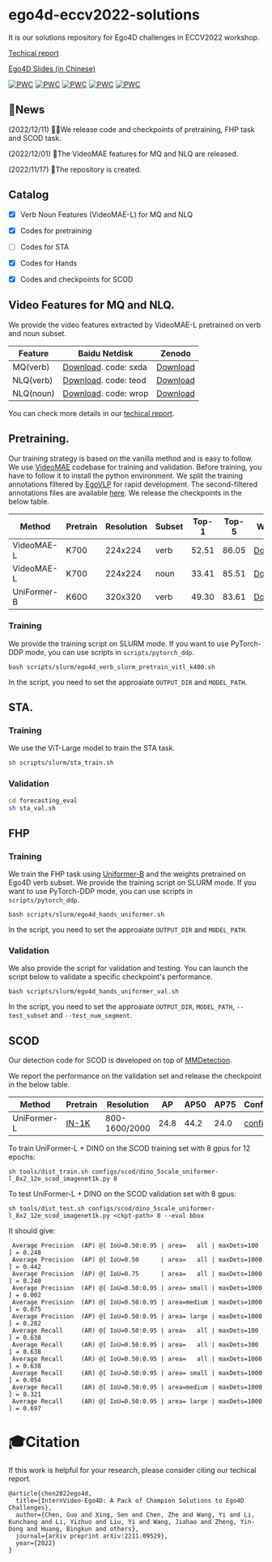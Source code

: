 # ego4d-eccv2022-solutions
It is our solutions repository for Ego4D challenges in ECCV2022 workshop.

[Techical report](https://arxiv.org/abs/2211.09529)

[Ego4D Slides (in Chinese)](https://github.com/OpenGVLab/ego4d-eccv2022-solutions/blob/main/assets/VideoIntern_Ego4D.pdf)

[![PWC](https://img.shields.io/endpoint.svg?url=https://paperswithcode.com/badge/internvideo-ego4d-a-pack-of-champion/state-change-object-detection-on-ego4d)](https://paperswithcode.com/sota/state-change-object-detection-on-ego4d?p=internvideo-ego4d-a-pack-of-champion)
[![PWC](https://img.shields.io/endpoint.svg?url=https://paperswithcode.com/badge/internvideo-ego4d-a-pack-of-champion/moment-queries-on-ego4d)](https://paperswithcode.com/sota/moment-queries-on-ego4d?p=internvideo-ego4d-a-pack-of-champion)
[![PWC](https://img.shields.io/endpoint.svg?url=https://paperswithcode.com/badge/internvideo-ego4d-a-pack-of-champion/short-term-object-interaction-anticipation-on)](https://paperswithcode.com/sota/short-term-object-interaction-anticipation-on?p=internvideo-ego4d-a-pack-of-champion)
[![PWC](https://img.shields.io/endpoint.svg?url=https://paperswithcode.com/badge/internvideo-ego4d-a-pack-of-champion/future-hand-prediction-on-ego4d)](https://paperswithcode.com/sota/future-hand-prediction-on-ego4d?p=internvideo-ego4d-a-pack-of-champion)
[![PWC](https://img.shields.io/endpoint.svg?url=https://paperswithcode.com/badge/internvideo-ego4d-a-pack-of-champion/natural-language-queries-on-ego4d)](https://paperswithcode.com/sota/natural-language-queries-on-ego4d?p=internvideo-ego4d-a-pack-of-champion)

## 📢News

(2022/12/11) 🚀🚀We release code and checkpoints of pretraining, FHP task and SCOD task.

(2022/12/01) 🚀The VideoMAE features for MQ and NLQ are released.

(2022/11/17) 🔄The repository is created.



## Catalog

- [x] Verb Noun Features (VideoMAE-L) for MQ and NLQ
- [x] Codes for pretraining
- [ ] Codes for STA
- [x] Codes for Hands
- [x] Codes and checkpoints for SCOD



## Video Features for MQ and NLQ.
We provide the video features extracted by VideoMAE-L pretrained on verb and noun subset.

|  Feature   | Baidu Netdisk | Zenodo |
|  ----  | ----  | ----  |
| MQ(verb)  | [Download](https://pan.baidu.com/s/1yYRVJmSrUAjrI7EmbUoqPA). code: sxda|[Download](https://zenodo.org/record/7340838) |
| NLQ(verb)  | [Download](https://pan.baidu.com/s/1Q3CHJyV1Onq8skH3xu6XLg). code: teod |[Download](https://zenodo.org/record/7343075)|
| NLQ(noun)  | [Download](https://pan.baidu.com/s/1aspOwXDTMlzpOUkLiIrZFg). code: wrop |[Download](https://zenodo.org/record/7343178) |

You can check more details in our [techical report](https://arxiv.org/abs/2211.09529).


## Pretraining.
Our training strategy is based on the vanilla method and is easy to follow. We use [VideoMAE](https://github.com/MCG-NJU/VideoMAE) codebase for training and validation. Before training, you have to follow it to install the python environment. We split the training annotations filtered by [EgoVLP](https://github.com/showlab/EgoVLP) for rapid development. The second-filtered annotations files are available [here](https://github.com/OpenGVLab/ego4d-eccv2022-solutions/releases/tag/1.0.0). We release the checkpoints in the below table.

|  Method   | Pretrain | Resolution |Subset |Top-1 |Top-5 |Weights |
|  ----  | ----  | ----  |  ----  | ----  | ----  | ----  |
| VideoMAE-L  | K700| 224x224| verb | 52.51 | 86.05 | [Download](https://github.com/OpenGVLab/ego4d-eccv2022-solutions/releases/download/1.0.0/ego4d_verb_pretrain_vitl_k700.pt) | 
| VideoMAE-L  | K700|224x224 |noun |33.41 | 85.51 | [Download](https://github.com/OpenGVLab/ego4d-eccv2022-solutions/releases/download/1.0.0/ego4d_noun_pretrain_vitl_k700.pt) | 
| UniFormer-B | K600|320x320 |verb |49.30 | 83.61 | [Download](https://github.com/OpenGVLab/ego4d-eccv2022-solutions/releases/download/1.0.0/ego4d_verb_uniformer_base_16x320_k600_ep9.pt) | 


### Training
We provide the training script on SLURM mode. If you want to use PyTorch-DDP mode, you can use scripts in `scripts/pytorch_ddp`.

```
bash scripts/slurm/ego4d_verb_slurm_pretrain_vitl_k400.sh
```

In the script, you need to set the approaiate `OUTPUT_DIR` and `MODEL_PATH`.



## STA.
### Training
We use the ViT-Large model to train the STA task.
```bash
sh scripts/slurm/sta_train.sh
```

### Validation
```bash
cd forecasting_eval
sh sta_val.sh
```

## FHP
### Training
We train the FHP task using [Uniformer-B](https://github.com/Sense-X/UniFormer) and the weights pretrained on Ego4D verb subset.
We provide the training script on SLURM mode. If you want to use PyTorch-DDP mode, you can use scripts in `scripts/pytorch_ddp`.

```
bash scripts/slurm/ego4d_hands_uniformer.sh
```

In the script, you need to set the approaiate `OUTPUT_DIR` and `MODEL_PATH`.

### Validation
We also provide the script for validation and testing. You can launch the script below to validate a specific checkpoint's performance.

```
bash scripts/slurm/ego4d_hands_uniformer_val.sh
```

In the script, you need to set the approaiate `OUTPUT_DIR`, `MODEL_PATH`, `--test_subset` and `--test_num_segment`.

## SCOD

Our detection code for SCOD is developed on top of [MMDetection](./scod).

We report the performance on the validation set and release the checkpoint in the below table.

|  Method   | Pretrain | Resolution |AP | AP50 |AP75 | Config | Download | 
|  ----  | ----  | ----  |  ----  | ----  | ----  | ----  | ---- |
| UniFormer-L | [IN-1K](https://drive.google.com/file/d/174rcA6rNzYVG9Ya9ik-NwTGoxW1M79ez/view?usp=sharing) | 800-1600/2000 |24.8 |44.2 | 24.0 | [config](scod/configs/scod/dino_5scale_uniformer-l_8x2_12e_scod_imagenet1k.py) |[ckpt](https://github.com/OpenGVLab/ego4d-eccv2022-solutions/releases/download/1.0.0/dino_5scale_uniformer-l_8x2_12e_scod_imagenet1k.pth) \| [log](https://github.com/OpenGVLab/ego4d-eccv2022-solutions/releases/download/1.0.0/dino_5scale_uniformer-l_8x2_12e_scod_imagenet1k.txt) | 

To train UniFormer-L + DINO on the SCOD training set with 8 gpus for 12 epochs:

```shell
sh tools/dist_train.sh configs/scod/dino_5scale_uniformer-l_8x2_12e_scod_imagenet1k.py 8
```

To test UniFormer-L + DINO on the SCOD validation set with 8 gpus:

```shell
sh tools/dist_test.sh configs/scod/dino_5scale_uniformer-l_8x2_12e_scod_imagenet1k.py <ckpt-path> 8 --eval bbox
```

It should give:
```
 Average Precision  (AP) @[ IoU=0.50:0.95 | area=   all | maxDets=100 ] = 0.248
 Average Precision  (AP) @[ IoU=0.50      | area=   all | maxDets=1000 ] = 0.442
 Average Precision  (AP) @[ IoU=0.75      | area=   all | maxDets=1000 ] = 0.240
 Average Precision  (AP) @[ IoU=0.50:0.95 | area= small | maxDets=1000 ] = 0.002
 Average Precision  (AP) @[ IoU=0.50:0.95 | area=medium | maxDets=1000 ] = 0.075
 Average Precision  (AP) @[ IoU=0.50:0.95 | area= large | maxDets=1000 ] = 0.282
 Average Recall     (AR) @[ IoU=0.50:0.95 | area=   all | maxDets=100 ] = 0.638
 Average Recall     (AR) @[ IoU=0.50:0.95 | area=   all | maxDets=300 ] = 0.638
 Average Recall     (AR) @[ IoU=0.50:0.95 | area=   all | maxDets=1000 ] = 0.638
 Average Recall     (AR) @[ IoU=0.50:0.95 | area= small | maxDets=1000 ] = 0.054
 Average Recall     (AR) @[ IoU=0.50:0.95 | area=medium | maxDets=1000 ] = 0.321
 Average Recall     (AR) @[ IoU=0.50:0.95 | area= large | maxDets=1000 ] = 0.697
```


# 🎓Citation
If this work is helpful for your research, please consider citing our techical report.
```
@article{chen2022ego4d,
  title={InternVideo-Ego4D: A Pack of Champion Solutions to Ego4D Challenges},
  author={Chen, Guo and Xing, Sen and Chen, Zhe and Wang, Yi and Li, Kunchang and Li, Yizhuo and Liu, Yi and Wang, Jiahao and Zheng, Yin-Dong and Huang, Bingkun and others},
  journal={arXiv preprint arXiv:2211.09529},
  year={2022}
}
```
